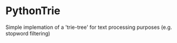 # PythonTrie
Simple implemation of a 'trie-tree' for text processing purposes (e.g. stopword filtering)
